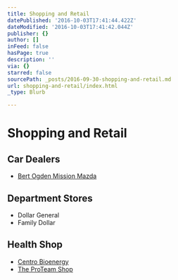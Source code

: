 ```yaml
---
title: Shopping and Retail
datePublished: '2016-10-03T17:41:44.422Z'
dateModified: '2016-10-03T17:41:42.044Z'
publisher: {}
author: []
inFeed: false
hasPage: true
description: ''
via: {}
starred: false
sourcePath: _posts/2016-09-30-shopping-and-retail.md
url: shopping-and-retail/index.html
_type: Blurb

---
```

# Shopping and Retail

## Car Dealers

* [Bert Ogden Mission Mazda][0]

## Department Stores

* Dollar General
* Family Dollar

## Health Shop

* [Centro Bioenergy][1]
* [The ProTeam Shop][2]

[0]: http://www.bertogdenmissionmazda.com/ "Bert Ogden Mission Mazda"
[1]: http://www.centrobioenergy.com/en/home/ "Bioenergy Center"
[2]: https://m.facebook.com/TheProTeamShop/ "ProTeam Shop"